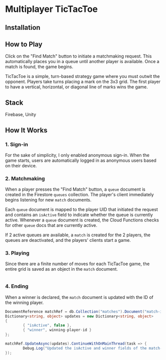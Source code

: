 # Multiplayer TicTacToe

## Installation

## How to Play

Click on the "Find Match" button to initiate a matchmaking request. This automatically places you in a queue until another player is available. Once a match is found, the game begins. 

TicTacToe is a simple, turn-based strategy game where you must outwit the opponent. Players take turns placing a mark on the 3x3 grid. The first player to have a vertical, horizontal, or diagonal line of marks wins the game. 

## Stack 

Firebase, Unity

## How It Works

### 1. Sign-in

For the sake of simplicity, I only enabled anonymous sign-in. When the game starts, users are automatically logged in as anonymous users based on their device.

### 2. Matchmaking

When a player presses the "Find Match" button, a `queue` document is created in the Firestore `queues` collection. The player's client immediately begins listening for new `match` documents.  

Each `queue` document is mapped to the player UID that initiated the request and contains an `isActive` field to indicate whether the queue is currently active. Whenever a `queue` document is created, the Cloud Functions checks for other `queue` docs that are currently active. 

If 2 active queues are available, a `match` is created for the 2 players, the queues are deactivated, and the players' clients start a game. 

### 3. Playing

Since there are a finite number of moves for each TicTacToe game, the entire grid is saved as an object in the `match` document. 

```
```

### 4. Ending

When a winner is declared, the `match` document is updated with the ID of the winning player.

```C#
DocumentReference matchRef = db.Collection("matches").Document("match-id");
Dictionary<string, object> updates = new Dictionary<string, object>
{
        { "isActive", false },
        { "winner", winning-player-id }
};

matchRef.UpdateAsync(updates).ContinueWithOnMainThread(task => {
        Debug.Log("Updated the isActive and winner fields of the match-id document in the matches collection.");
});
```

